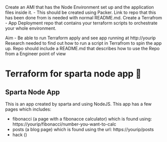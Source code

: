 Create an AMI that has the Node Environment set up and the application files inside it. - This should be created using Packer. Link to repo that this has been done from is needed with normal README.md. 
	Create a Terrafrom - App Deployment repo that contains your terraform scripts to orchestrate your whole environment. 
	

		
Aim - Be able to run Terraform apply and see app running at http://yourip
		Research needed to find out how to run a script in Terrafrom to spin the app up.
		Repo should include a README.md that describes how to use the Repo from a Engineer point of view
# Terraform for sparta node app :shark:

## Sparta Node App

This is an app created by sparta and using NodeJS. This app has a few pages which includes:
- fibonacci (a page with a fibonacce calculator) which is found using: https://yourip/fibonacci/number-you-want-to-calc
- posts (a blog page) which is found using the url: https://yourip/posts
- hack ()